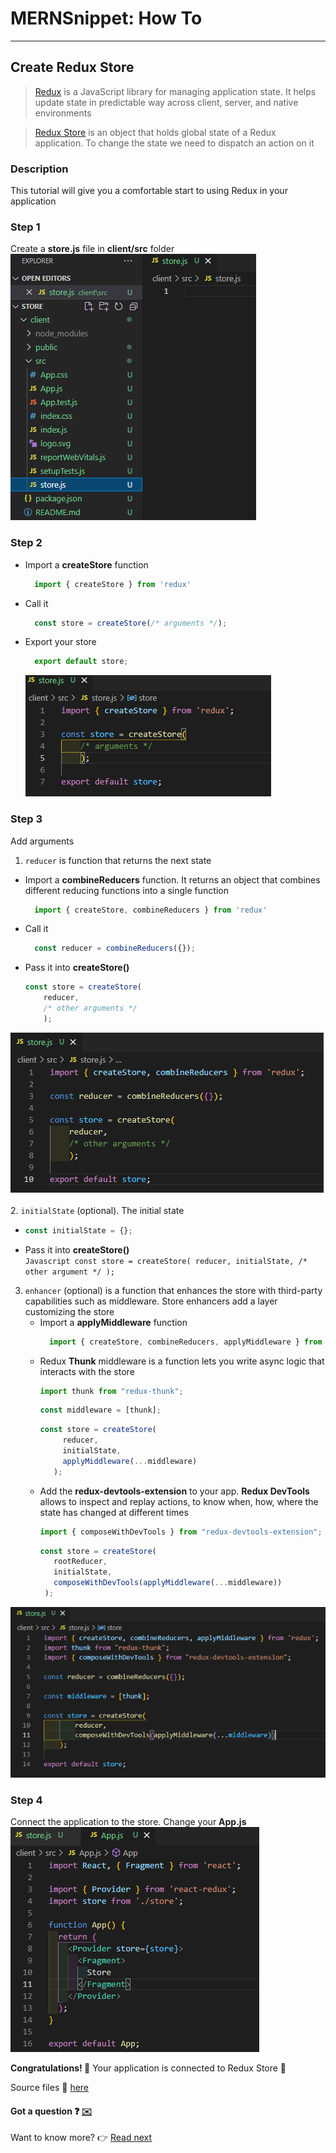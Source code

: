 # MERNSnippet: How To
---
## Create Redux Store

> [Redux](https://redux.js.org/) is a JavaScript library for managing application state. It helps update state in predictable way across client, server, and native environments<br />

> [Redux Store](https://redux.js.org/tutorials/fundamentals/part-4-store) is an object that holds global state of a Redux application. To change the state we need to dispatch an action on it<br />

### Description
This tutorial will give you a comfortable start to using Redux in your application<br /> 

### Step 1
Create a **store.js** file in **client/src** folder<br/>
  ![1](img/1.png) <br />  

### Step 2
- Import a **createStore** function<br/>
  ```Javascript
    import { createStore } from 'redux'
  ```
- Call it <br />
  ```Javascript
    const store = createStore(/* arguments */);
  ```
- Export your store <br />
  ```Javascript
    export default store;
  ```
  ![2](img/2.png) <br />  

### Step 3
Add arguments <br />
1.  `reducer` is function that returns the next state<br/>
  * Import a **combineReducers** function. It returns an object that combines different reducing functions into a single function <br />
    ```Javascript
      import { createStore, combineReducers } from 'redux'
    ```
  * Call it <br />
    ```Javascript
      const reducer = combineReducers({});
    ```
  * Pass it into **createStore()** <br />
    ```Javascript
    const store = createStore(
        reducer,
        /* other arguments */
        );
    ```
  ![3](img/3.png) <br />  
2. `initialState` (optional). The initial state <br />
   * ```Javascript
     const initialState = {};
     ```
   * Pass it into **createStore()** <br />
    ```Javascript
    const store = createStore(
        reducer,
        initialState,
        /* other argument */
        );
    ```

3. `enhancer` (optional) is a function that enhances the store with third-party capabilities such as middleware. Store enhancers add a layer customizing the store <br />
   * Import a **applyMiddleware** function
     ```Javascript
       import { createStore, combineReducers, applyMiddleware } from 'redux'
     ```
   * Redux **Thunk** middleware is a function lets you write async logic that interacts with the store
     ```Javascript
     import thunk from "redux-thunk";
     ```
     ```Javascript
     const middleware = [thunk];
     ```
     ```Javascript
     const store = createStore(
          reducer,
          initialState,
          applyMiddleware(...middleware)
        );
     ```
   * Add the **redux-devtools-extension** to your app. **Redux DevTools** allows to inspect and replay actions, to know when, how, where the state has changed at different times<br />
     ```Javascript
     import { composeWithDevTools } from "redux-devtools-extension";
     ```
     ```Javascript
     const store = createStore(
        rootReducer,
        initialState,
        composeWithDevTools(applyMiddleware(...middleware))
      );
     ```
  ![4](img/4.png) <br />  

### Step 4
Connect the application to the store. Change your **App.js** <br />
  ![5](img/5.png) <br />  

**Congratulations! 🎉** Your application is connected to Redux Store 🔗

Source files 📁 [here](https://github.com/andrewsinelnikov/ReactSnippet-How-To/tree/main/task22/src)

#### Got a question ❓   [✉️](https://twitter.com/Andrew79361148)

Want to know more? 👉 [Read next](https://github.com/andrewsinelnikov/ReactSnippet-How-To/blob/main/README.md)
